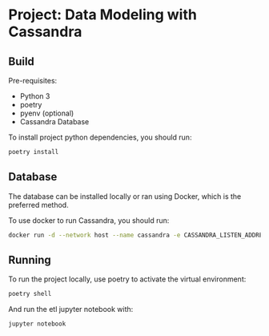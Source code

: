# Project: Data Modeling with Cassandra

## Build

Pre-requisites:

- Python 3
- poetry
- pyenv (optional)
- Cassandra Database

To install project python dependencies, you should run:

``` sh
poetry install
```

## Database

The database can be installed locally or ran using Docker, which is the
preferred method.

To use docker to run Cassandra, you should run:

``` sh
docker run -d --network host --name cassandra -e CASSANDRA_LISTEN_ADDRESS=127.0.0.1 cassandra:latest
```

## Running

To run the project locally, use poetry to activate the virtual environment:

``` sh
poetry shell
```

And run the etl jupyter notebook with:

``` sh
jupyter notebook
```
